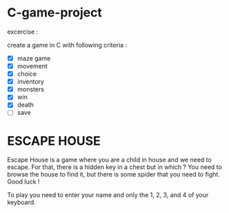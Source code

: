 # C-game-project

excercise :

create a game in C with following criteria :
- [x] maze game
- [x] movement
- [x] choice
- [x] inventory
- [x] monsters
- [x] win
- [x] death
- [ ] save

# ESCAPE HOUSE

Escape House is a game where you are a child in house and we need to escape. For that, there is a hidden key in a chest but in which ?
You need to browse the house to find it, but there is some spider that you need to fight.
Good luck !

To play you need to enter your name and only the 1, 2, 3, and 4 of your keyboard.
